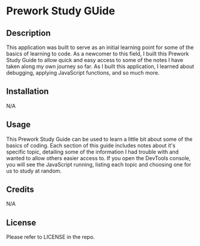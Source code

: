 # Prework Study GUide

## Description

This application was built to serve as an initial learning point for some of the basics of learning to code. As a newcomer to this field, I built this Prework Study Guide to allow quick and easy access to some of the notes I have taken along my own journey so far. As I built this application, I learned about debugging, applying JavaScript functions, and so much more.

## Installation

N/A

## Usage

This Prework Study Guide can be used to learn a little bit about some of the basics of coding. Each section of this guide includes notes about it's specific topic, detailing some of the information I had trouble with and wanted to allow others easier access to. If you open the DevTools console, you will see the JavaScript running, listing each topic and choosing one for us to study at random.

## Credits

N/A

## License

Please refer to LICENSE in the repo.

